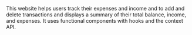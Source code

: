 This website helps users track their expenses and income and to add and delete transactions and displays a summary of their total balance, income, and expenses. It uses functional components with hooks and the context API.
